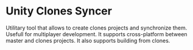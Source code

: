 # Unity Clones Syncer
Utilitary tool that allows to create clones projects and synchronize them. 
Usefull for multiplayer development. 
It supports cross-platform between master and clones projects. 
It also supports building from clones.